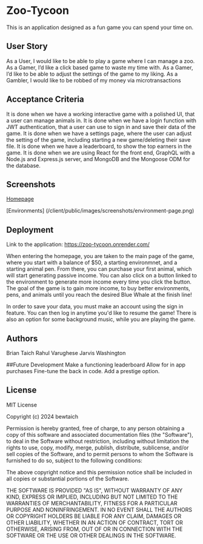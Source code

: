 # Zoo-Tycoon

This is an application designed as a fun game you can spend your time on. 



## User Story

As a User, I would like to be able to play a game where I can manage a zoo.
As a Gamer, I’d like a click based game to waste my time with.
As a Gamer, I’d like to be able to adjust the settings of the game to my liking.
As a Gambler, I would like to be robbed of my money via microtransactions

## Acceptance Criteria

It is done when we have a working interactive game with a polished UI, that a user can manage animals in.
It is done when we have a login function with JWT authentication, that a user can use to sign in and save their data of the game.
It is done when we have a settings page, where the user can adjust the setting of the game, including starting a new game/deleting their save file.
It is done when we have a leaderboard, to show the top earners in the game.
It is done when we are using React for the front end, GraphQL with a Node.js and Express.js server, and MongoDB and the Mongoose ODM for the database.

## Screenshots

[Homepage](/client/public/images/screenshots/home-page.png)

[Environments] (/client/public/images/screenshots/environment-page.png)




## Deployment

Link to the application: https://zoo-tycoon.onrender.com/

When entering the homepage, you are taken to the main page of the game, where you start with a balance of $50, a starting environmnet, and a starting animal pen. From there, you can purchase your first animal, which will start generating passive income. You can also click on a button linked to the environment to generate more income every time you click the button. The goal of the game is to gain more income, to buy better environments, pens, and animals until you reach the desired Blue Whale at the finish line!

In order to save your data, you must make an account using the sign in feature. You can then log in anytime you'd like to resume the game! There is also an option for some background music, while you are playing the game.


## Authors

Brian Taich
Rahul Varughese
Jarvis Washington

##Future Development
Make a functioning leaderboard
Allow for in app purchases
Fine-tune the back in code.
Add a prestige option.


## License

MIT License

Copyright (c) 2024 bewtaich

Permission is hereby granted, free of charge, to any person obtaining a copy
of this software and associated documentation files (the "Software"), to deal
in the Software without restriction, including without limitation the rights
to use, copy, modify, merge, publish, distribute, sublicense, and/or sell
copies of the Software, and to permit persons to whom the Software is
furnished to do so, subject to the following conditions:

The above copyright notice and this permission notice shall be included in all
copies or substantial portions of the Software.

THE SOFTWARE IS PROVIDED "AS IS", WITHOUT WARRANTY OF ANY KIND, EXPRESS OR
IMPLIED, INCLUDING BUT NOT LIMITED TO THE WARRANTIES OF MERCHANTABILITY,
FITNESS FOR A PARTICULAR PURPOSE AND NONINFRINGEMENT. IN NO EVENT SHALL THE
AUTHORS OR COPYRIGHT HOLDERS BE LIABLE FOR ANY CLAIM, DAMAGES OR OTHER
LIABILITY, WHETHER IN AN ACTION OF CONTRACT, TORT OR OTHERWISE, ARISING FROM,
OUT OF OR IN CONNECTION WITH THE SOFTWARE OR THE USE OR OTHER DEALINGS IN THE
SOFTWARE.
